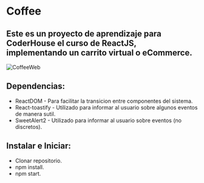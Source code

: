 # Coffee

## Este es un proyecto de aprendizaje para CoderHouse el curso de ReactJS, implementando un carrito virtual o eCommerce.


![CoffeeWeb](https://user-images.githubusercontent.com/75111462/192163310-8afa5c40-5937-4a3d-9294-2349d6023699.gif)



## Dependencias:

-   ReactDOM - Para facilitar la transicion entre componentes del sistema.
-   React-toastify - Utilizado para informar al usuario sobre algunos eventos de manera sutil.
-   SweetAlert2 - Utilizado para informar al usuario sobre eventos (no discretos).

## Instalar e Iniciar:

-   Clonar repositorio.
-   npm install.
-   npm start.
